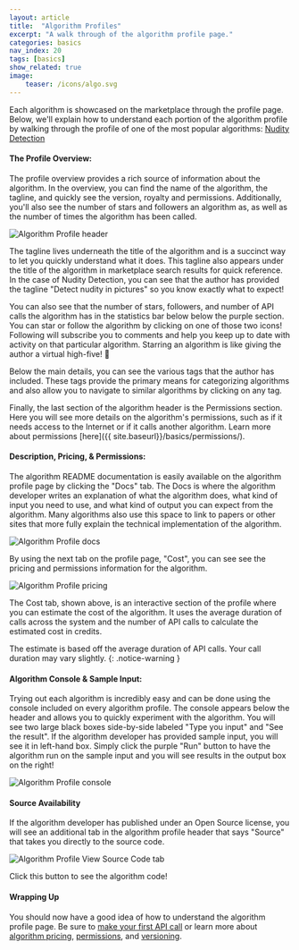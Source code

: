 ```yaml
---
layout: article
title:  "Algorithm Profiles"
excerpt: "A walk through of the algorithm profile page."
categories: basics
nav_index: 20
tags: [basics]
show_related: true
image:
    teaser: /icons/algo.svg
---
```


Each algorithm is showcased on the marketplace through the profile page. Below, we'll explain how to understand each portion of the algorithm profile by walking through the profile of one of the most popular algorithms: [Nudity Detection](https://algorithmia.com/algorithms/sfw/NudityDetection)


#### The Profile Overview:

The profile overview provides a rich source of information about the algorithm. In the overview, you can find the name of the algorithm, the tagline, and quickly see the version, royalty and permissions. Additionally, you'll also see the number of stars and followers an algorithm as, as well as the number of times the algorithm has been called.

![Algorithm Profile header]({{site.cdnurl}}{{site.baseurl}}/images/post_images/algorithm_profiles/header.png)

The tagline lives underneath the title of the algorithm and is a succinct way to let you quickly understand what it does. This tagline also appears under the title of the algorithm in marketplace search results for quick reference. In the case of Nudity Detection, you can see that the author has provided the tagline "Detect nudity in pictures" so you know exactly what to expect!

You can also see that the number of stars, followers, and number of API calls the algorithm has in the statistics bar below below the purple section. You can star or follow the algorithm by clicking on one of those two icons! Following will subscribe you to comments and help you keep up to date with activity on that particular algorithm. Starring an algorithm is like giving the author a virtual high-five! :pray:

Below the main details, you can see the various tags that the author has included. These tags provide the primary means for categorizing algorithms and also allow you to navigate to similar algorithms by clicking on any tag.

Finally, the last section of the algorithm header is the Permissions section. Here you will see more details on the algorithm's permissions, such as if it needs access to the Internet or if it calls another algorithm. Learn more about permissions [here]({{ site.baseurl}}/basics/permissions/).

#### Description, Pricing, & Permissions:

The algorithm README documentation is easily available on the algorithm profile page by clicking the "Docs" tab. The Docs is where the algorithm developer writes an explanation of what the algorithm does, what kind of input you need to use, and what kind of output you can expect from the algorithm. Many algorithms also use this space to link to papers or other sites that more fully explain the technical implementation of the algorithm.

![Algorithm Profile docs]({{site.cdnurl}}{{site.baseurl}}/images/post_images/algorithm_profiles/description.png)

By using the next tab on the profile page, "Cost", you can see see the pricing and permissions information for the algorithm.

![Algorithm Profile pricing]({{site.cdnurl}}{{site.baseurl}}/images/post_images/algorithm_profiles/pricing.png)

The Cost tab, shown above, is an interactive section of the profile where you can estimate the cost of the algorithm. It uses the average duration of calls across the system and the number of API calls to calculate the estimated cost in credits.

The estimate is based off the average duration of API calls. Your call duration may vary slightly.
{: .notice-warning }

#### Algorithm Console & Sample Input:

Trying out each algorithm is incredibly easy and can be done using the console included on every algorithm profile.  The console appears below the header and allows you to quickly experiment with the algorithm. You will see two large black boxes side-by-side labeled "Type you input" and "See the result". If the algorithm developer has provided sample input, you will see it in left-hand box. Simply click the purple "Run" button to have the algorithm run on the sample input and you will see results in the output box on the right!

![Algorithm Profile console]({{site.cdnurl}}{{site.baseurl}}/images/post_images/algorithm_profiles/console.png)


#### Source Availability

If the algorithm developer has published under an Open Source license, you will see an additional tab in the algorithm profile header that says "Source" that takes you directly to the source code.

![Algorithm Profile View Source Code tab]({{site.cdnurl}}{{site.baseurl}}/images/post_images/algorithm_profiles/viewsource.png)


 Click this button to see the algorithm code!

#### Wrapping Up

You should now have a good idea of how to understand the algorithm profile page. Be sure to [make your first API call]({{site.baseurl}}/getting-started/) or learn more about [algorithm pricing]({{site.baseurl}}/pricing/), [permissions]({{site.baseurl}}/basics/permissions/), and [versioning]({{site.baseurl}}/basics/versioning/).
